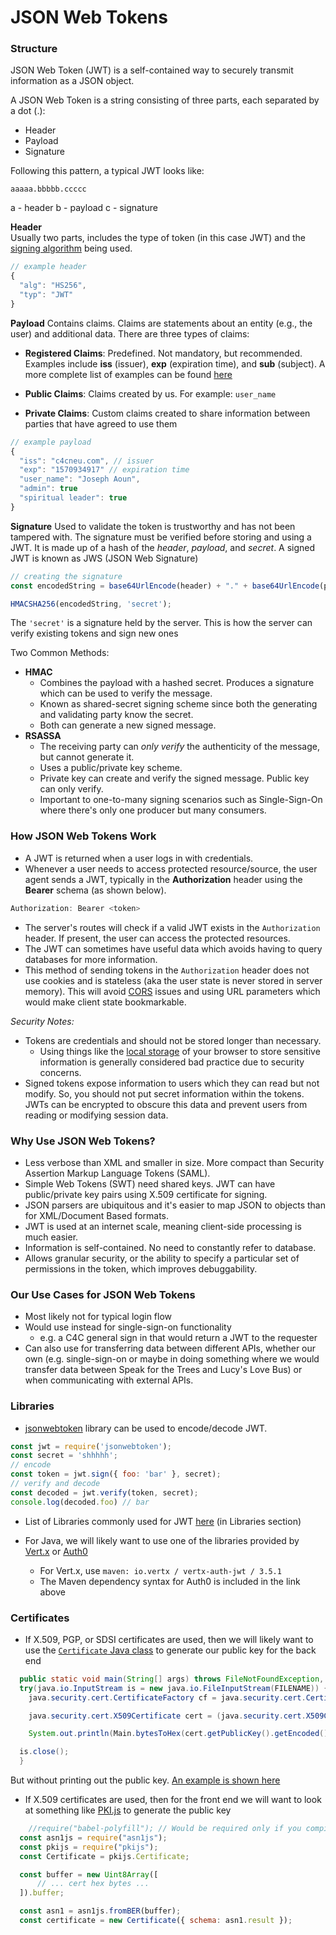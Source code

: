 # JSON Web Tokens

### Structure

JSON Web Token (JWT) is a self-contained way to securely transmit information as a JSON object.

A JSON Web Token is a string consisting of three parts, each separated by a dot (.):

  - Header
  - Payload
  - Signature

Following this pattern, a typical JWT looks like:
```
aaaaa.bbbbb.ccccc
```
a - header
b - payload
c - signature

**Header**  
Usually two parts, includes the type of token (in this case JWT) and the [signing algorithm](https://auth0.com/docs/tokens/concepts/signing-algorithms) being used.

```javascript
// example header
{
  "alg": "HS256",
  "typ": "JWT"
}
```

**Payload**
Contains claims. Claims are statements about an entity (e.g., the user) and additional data. There are three types of claims:

  - **Registered Claims**: Predefined. Not mandatory, but recommended. Examples include **iss** (issuer), **exp** (expiration time), and **sub** (subject). A more complete list of examples can be found [here](http://self-issued.info/docs/draft-ietf-oauth-json-web-token.html#RegisteredClaimName)

  - **Public Claims**: Claims created by us. For example: `user_name`

  - **Private Claims**: Custom claims created to share information between parties that have agreed to use them

```javascript
// example payload
{
  "iss": "c4cneu.com", // issuer
  "exp": "1570934917" // expiration time
  "user_name": "Joseph Aoun",
  "admin": true
  "spiritual leader": true
}
```

**Signature**
Used to validate the token is trustworthy and has not been tampered with. The signature must be verified before storing and using a JWT. It is made up of a hash of the *header*, *payload*, and *secret*. A signed JWT is known as JWS (JSON Web Signature)

```javascript
// creating the signature
const encodedString = base64UrlEncode(header) + "." + base64UrlEncode(payload);

HMACSHA256(encodedString, 'secret');
```

The `'secret'` is a signature held by the server. This is how the server can verify existing tokens and sign new ones

Two Common Methods:
  - **HMAC**
    - Combines the payload with a hashed secret. Produces a signature which can be used to verify the message.
    - Known as shared-secret signing scheme since both the generating and validating party know the secret.
    - Both can generate a new signed message.
  - **RSASSA**
    - The receiving party can *only verify* the authenticity of the message, but cannot generate it.
    - Uses a public/private key scheme.
    - Private key can create and verify the signed message. Public key can only verify.
    - Important to one-to-many signing scenarios such as Single-Sign-On where there's only one producer but many consumers.

### How JSON Web Tokens Work
  - A JWT is returned when a user logs in with credentials.
  - Whenever a user needs to access protected resource/source, the user agent sends a JWT, typically in the **Authorization** header using the **Bearer** schema (as shown below).
  ```js
  Authorization: Bearer <token>
  ```
  - The server's routes will check if a valid JWT exists in the `Authorization` header. If present, the user can access the protected resources.
  - The JWT can sometimes have useful data which avoids having to query databases for more information.
  - This method of sending tokens in the `Authorization` header does not use cookies and is stateless (aka the user state is never stored in server memory). This will avoid [CORS](https://developer.mozilla.org/en-US/docs/Web/HTTP/CORS) issues and using URL parameters which would make client state bookmarkable.

*Security Notes:*
  - Tokens are credentials and should not be stored longer than necessary.
    - Using things like the [local storage](https://cheatsheetseries.owasp.org/cheatsheets/HTML5_Security_Cheat_Sheet.html#local-storage) of your browser to store sensitive information is generally considered bad practice due to security concerns.
  - Signed tokens expose information to users which they can read but not modify. So, you should not put secret information within the tokens. JWTs can be encrypted to obscure this data and prevent users from reading or modifying session data.

### Why Use JSON Web Tokens?
  - Less verbose than XML and smaller in size. More compact than Security Assertion Markup Language Tokens (SAML).
  - Simple Web Tokens (SWT) need shared keys. JWT can have public/private key pairs using  X.509 certificate for signing.
  - JSON parsers are ubiquitous and it's easier to map JSON to objects than for XML/Document Based formats.
  - JWT is used at an internet scale, meaning client-side processing is much easier.
  - Information is self-contained. No need to constantly refer to database.
  - Allows granular security, or the ability to specify a particular set of permissions in the token, which improves debuggability.

### Our Use Cases for JSON Web Tokens
  - Most likely not for typical login flow
  - Would use instead for single-sign-on functionality
    - e.g. a C4C general sign in that would return a JWT to the requester
  - Can also use for transferring data between different APIs, whether our own (e.g. single-sign-on or maybe in doing something where we would transfer data between Speak for the Trees and Lucy's Love Bus) or when communicating with external APIs.

### Libraries
  - [jsonwebtoken](https://github.com/auth0/node-jsonwebtoken) library can be used to encode/decode JWT.
  ```js
  const jwt = require('jsonwebtoken');
  const secret = 'shhhhh';
  // encode
  const token = jwt.sign({ foo: 'bar' }, secret);
  // verify and decode
  const decoded = jwt.verify(token, secret);
  console.log(decoded.foo) // bar
  ```
  - List of Libraries commonly used for JWT [here](https://jwt.io) (in Libraries section)

  - For Java, we will likely want to use one of the libraries provided by [Vert.x](https://github.com/vert-x3/vertx-auth) or [Auth0](https://github.com/auth0/java-jwt)
    - For Vert.x, use `maven: io.vertx / vertx-auth-jwt / 3.5.1`
    - The Maven dependency syntax for Auth0 is included in the link above

### Certificates
  - If X.509, PGP, or SDSI certificates are used, then we will likely want to use the [`Certificate` Java class](https://docs.oracle.com/javase/8/docs/api/java/security/cert/Certificate.html) to generate our public key for the back end
  ```java
    public static void main(String[] args) throws FileNotFoundException, IOException, CertificateException {
    try(java.io.InputStream is = new java.io.FileInputStream(FILENAME)) {
      java.security.cert.CertificateFactory cf = java.security.cert.CertificateFactory.getInstance("X.509");

      java.security.cert.X509Certificate cert = (java.security.cert.X509Certificate) cf.generateCertificate(is);

      System.out.println(Main.bytesToHex(cert.getPublicKey().getEncoded()));

    is.close();
    }
 ```
   But without printing out the public key.
   [An example is shown here](https://repl.it/repls/UntriedFormalCalculator)

  - If X.509 certificates are used, then for the front end we will want to look at something like [PKI.js](http://pkijs.org/) to generate the public key
  ```js
      //require("babel-polyfill"); // Would be required only if you compiled PKI.js for Node <= v4
    const asn1js = require("asn1js");
    const pkijs = require("pkijs");
    const Certificate = pkijs.Certificate;

    const buffer = new Uint8Array([
        // ... cert hex bytes ...
    ]).buffer;

    const asn1 = asn1js.fromBER(buffer);
    const certificate = new Certificate({ schema: asn1.result });
 ```
